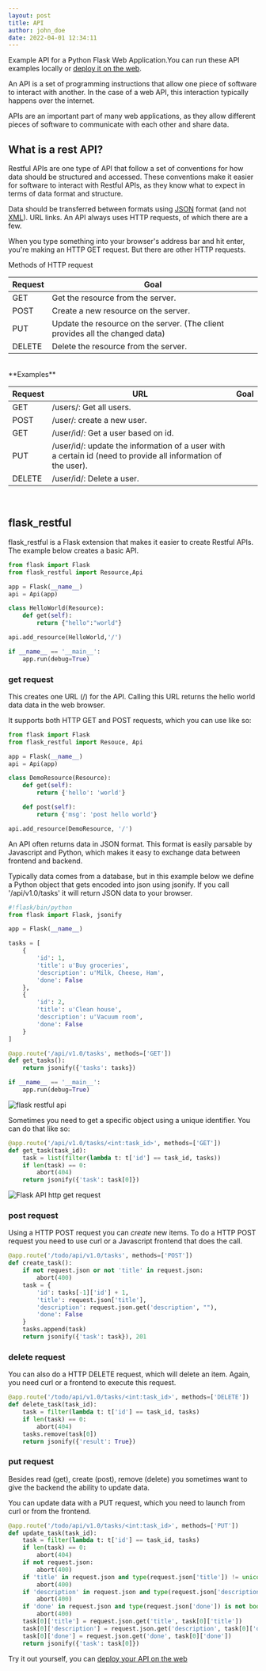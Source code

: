 ```yaml
---
layout: post
title: API
author: john_doe
date: 2022-04-01 12:34:11
---
```

Example API for a Python Flask Web Application.You can run these API examples locally or [deploy it on the web](https://www.pythonanywhere.com/?affiliate_id=00535ced).

An API is a set of programming instructions that allow one piece of software to interact with another. In the case of a web API, this interaction typically happens over the internet. 

APIs are an important part of many web applications, as they allow different pieces of software to communicate with each other and share data.

## What is a rest API?

Restful APIs are one type of API that follow a set of conventions for how data should be structured and accessed. These conventions make it easier for software to interact with Restful APIs, as they know what to expect in terms of data format and structure. 

Data should be transferred between formats using [JSON](https://en.wikipedia.org/wiki/JSON) format (and not [XML](https://en.wikipedia.org/wiki/XML)).
URL links. An API always uses HTTP requests, of which there are a few.

When you type something into your browser's address bar and hit enter, you're making an HTTP GET request. But there are other HTTP requests.

Methods of HTTP request

| Request | Goal |
|---|---|
| GET    | Get the resource from the server. |
| POST   | Create a new resource on the server. |
| PUT    | Update the resource on the server. (The client provides all the changed data) |
| DELETE | Delete the resource from the server. |

<br />
**Examples**
<br />

| Request | URL | Goal |
|---|---|---|
| GET | /users/: Get all users. |
| POST | /user/: create a new user. |
| GET | /user/id/: Get a user based on id. |
| PUT | /user/id/: update the information of a user with a certain id (need to provide all information of the user). |
| DELETE | /user/id/: Delete a user. |

<br />

## flask_restful

flask_restful is a Flask extension that makes it easier to create Restful APIs. The example below creates a basic API.

```python
from flask import Flask
from flask_restful import Resource,Api

app = Flask(__name__)
api = Api(app)

class HelloWorld(Resource):
    def get(self):
        return {"hello":"world"}

api.add_resource(HelloWorld,'/')

if __name__ == '__main__':
    app.run(debug=True)
```

### get request

This creates one URL (/) for the API. Calling this URL returns the hello world data data in the web browser.

It supports both HTTP GET and POST requests, which you can use like so:

```python
from flask import Flask
from flask_restful import Resouce, Api

app = Flask(__name__)
api = Api(app)

class DemoResource(Resource):
    def get(self):
        return {'hello': 'world'}

    def post(self):
        return {'msg': 'post hello world'}

api.add_resource(DemoResource, '/')
```

An API often returns data in JSON format. This format is easily parsable by Javascript and Python, which makes it easy to exchange data between frontend and backend.

Typically data comes from a database, but in this example below we define a Python object that gets encoded into json using jsonify. If you call '/api/v1.0/tasks' it will return JSON data to your browser.

```python
#!flask/bin/python
from flask import Flask, jsonify

app = Flask(__name__)

tasks = [
    {
        'id': 1,
        'title': u'Buy groceries',
        'description': u'Milk, Cheese, Ham',                  
        'done': False
    },
    {
        'id': 2,
        'title': u'Clean house',
        'description': u'Vacuum room',                                   
        'done': False
    }
]

@app.route('/api/v1.0/tasks', methods=['GET'])
def get_tasks():
    return jsonify({'tasks': tasks})

if __name__ == '__main__':
    app.run(debug=True)
```

![flask restful api](/assets/img/uploads/flask-api-get.png)

Sometimes you need to get a specific object using a unique identifier. You can do that like so:

```python
@app.route('/api/v1.0/tasks/<int:task_id>', methods=['GET'])
def get_task(task_id):
    task = list(filter(lambda t: t['id'] == task_id, tasks))
    if len(task) == 0:
        abort(404)
    return jsonify({'task': task[0]})
```

![Flask API http get request](/assets/img/uploads/flask-restful-get-id.png)

### post request

Using a HTTP POST request you can *create* new items. To do a HTTP POST request you need to use curl or a Javascript frontend that does the call.

```python
@app.route('/todo/api/v1.0/tasks', methods=['POST'])
def create_task():
    if not request.json or not 'title' in request.json:
        abort(400)
    task = {
        'id': tasks[-1]['id'] + 1,
        'title': request.json['title'],
        'description': request.json.get('description', ""),
        'done': False
    }
    tasks.append(task)
    return jsonify({'task': task}), 201
```

### delete request

You can also do a HTTP DELETE request, which will delete an item. Again, you need curl or a frontend to execute this request.

```python
@app.route('/todo/api/v1.0/tasks/<int:task_id>', methods=['DELETE'])
def delete_task(task_id):
    task = filter(lambda t: t['id'] == task_id, tasks)
    if len(task) == 0:
        abort(404)
    tasks.remove(task[0])
    return jsonify({'result': True})
```

### put request

Besides read (get), create (post), remove (delete) you sometimes want to give the backend the ability to update data. 

You can update data with a PUT request, which you need to launch from curl or from the frontend.

```python
@app.route('/todo/api/v1.0/tasks/<int:task_id>', methods=['PUT'])
def update_task(task_id):
    task = filter(lambda t: t['id'] == task_id, tasks)
    if len(task) == 0:
        abort(404)
    if not request.json:
        abort(400)
    if 'title' in request.json and type(request.json['title']) != unicode:
        abort(400)
    if 'description' in request.json and type(request.json['description']) is not unicode:
        abort(400)
    if 'done' in request.json and type(request.json['done']) is not bool:
        abort(400)
    task[0]['title'] = request.json.get('title', task[0]['title'])
    task[0]['description'] = request.json.get('description', task[0]['description'])
    task[0]['done'] = request.json.get('done', task[0]['done'])
    return jsonify({'task': task[0]})
```

Try it out yourself, you can [deploy your API on the web](https://www.pythonanywhere.com/?affiliate_id=00535ced)
